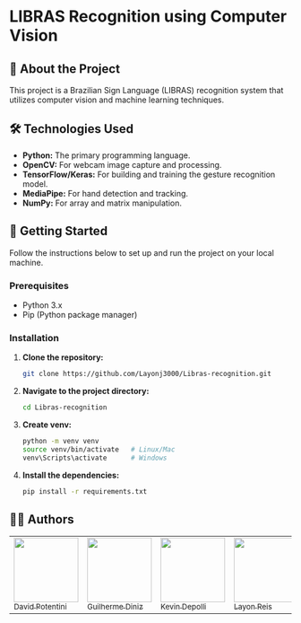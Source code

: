 # LIBRAS Recognition using Computer Vision

## 📖 About the Project

This project is a Brazilian Sign Language (LIBRAS) recognition system that utilizes computer vision and machine learning techniques. 

## 🛠️ Technologies Used

* **Python:** The primary programming language.
* **OpenCV:** For webcam image capture and processing.
* **TensorFlow/Keras:** For building and training the gesture recognition model.
* **MediaPipe:** For hand detection and tracking.
* **NumPy:** For array and matrix manipulation.

## 🚀 Getting Started

Follow the instructions below to set up and run the project on your local machine.

### Prerequisites

* Python 3.x
* Pip (Python package manager)

### Installation

1.  **Clone the repository:**
    ```bash
    git clone https://github.com/Layonj3000/Libras-recognition.git
    ```
2.  **Navigate to the project directory:**
    ```bash
    cd Libras-recognition
    ```
3.  **Create venv:**
    ```bash
    python -m venv venv
    source venv/bin/activate   # Linux/Mac
    venv\Scripts\activate      # Windows
    ```
4.  **Install the dependencies:**
    ```bash
    pip install -r requirements.txt
    ```
    
## 👨‍💻 Authors
<div>
  <table style="margin: 0 auto;">
    <tr>
      <td><a href="https://github.com/DavidPotentini"><img loading="lazy" src="https://avatars.githubusercontent.com/u/106561154?v=4" width="115"><br><sub>David Potentini</sub></a></td>
      <td><a href="https://github.com/guilhermediniz1"><img loading="lazy" src="https://avatars.githubusercontent.com/u/50873941?v=4" width="115"><br><sub>Guilherme Diniz</sub></a></td>
      <td><a href="https://github.com/kevindepolli"><img loading="lazy" src="https://avatars.githubusercontent.com/u/95195647?v=4" width="115"><br><sub>Kevin Depolli</sub></a></td>
      <td><a href="https://github.com/Layonj300"><img loading="lazy" src="https://avatars.githubusercontent.com/u/106559843?v=4" width="115"><br><sub>Layon Reis</sub></a></td>
    </tr>
  </table>
</div>

